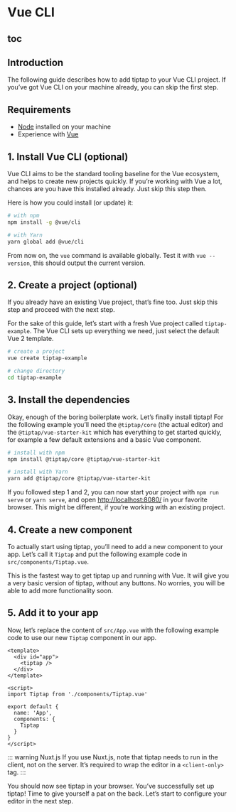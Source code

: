 # Vue CLI

## toc

## Introduction
The following guide describes how to add tiptap to your Vue CLI project. If you’ve got Vue CLI on your machine already, you can skip the first step.

## Requirements
* [Node](https://nodejs.org/en/download/) installed on your machine
* Experience with [Vue](https://vuejs.org/v2/guide/#Getting-Started)

## 1. Install Vue CLI (optional)
Vue CLI aims to be the standard tooling baseline for the Vue ecosystem, and helps to create new projects quickly. If you’re working with Vue a lot, chances are you have this installed already. Just skip this step then.

Here is how you could install (or update) it:

```bash
# with npm
npm install -g @vue/cli

# with Yarn
yarn global add @vue/cli
```

From now on, the `vue` command is available globally. Test it with `vue --version`, this should output the current version.

## 2. Create a project (optional)
If you already have an existing Vue project, that’s fine too. Just skip this step and proceed with the next step.

For the sake of this guide, let’s start with a fresh Vue project called `tiptap-example`. The Vue CLI sets up everything we need, just select the default Vue 2 template.

```bash
# create a project
vue create tiptap-example

# change directory
cd tiptap-example
```

## 3. Install the dependencies
Okay, enough of the boring boilerplate work. Let’s finally install tiptap! For the following example you’ll need the `@tiptap/core` (the actual editor) and the `@tiptap/vue-starter-kit` which has everything to get started quickly, for example a few default extensions and a basic Vue component.

```bash
# install with npm
npm install @tiptap/core @tiptap/vue-starter-kit

# install with Yarn
yarn add @tiptap/core @tiptap/vue-starter-kit
```

If you followed step 1 and 2, you can now start your project with `npm run serve` or `yarn serve`, and open [http://localhost:8080/](http://localhost:8080/) in your favorite browser. This might be different, if you’re working with an existing project.

## 4. Create a new component
To actually start using tiptap, you’ll need to add a new component to your app. Let’s call it `Tiptap` and put the following example code in `src/components/Tiptap.vue`.

This is the fastest way to get tiptap up and running with Vue. It will give you a very basic version of tiptap, without any buttons. No worries, you will be able to add more functionality soon.

<demo name="Guide/GettingStarted" />

## 5. Add it to your app
Now, let’s replace the content of `src/App.vue` with the following example code to use our new `Tiptap` component in our app.

```markup
<template>
  <div id="app">
    <tiptap />
  </div>
</template>

<script>
import Tiptap from './components/Tiptap.vue'

export default {
  name: 'App',
  components: {
    Tiptap
  }
}
</script>
```
::: warning Nuxt.js
If you use Nuxt.js, note that tiptap needs to run in the client, not on the server. It’s required to wrap the editor in a `<client-only>` tag.
:::

You should now see tiptap in your browser. You’ve successfully set up tiptap! Time to give yourself a pat on the back. Let’s start to configure your editor in the next step.
